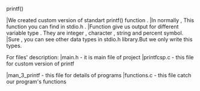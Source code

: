 printf()

|We created custom version of standart printf() function .
|In normally , This function you can find in stdio.h .
|Function give us output for different variable type . They are integer , character , string and percent symbol.
|Sure , you can see other data types in stdio.h library.But we only write this types.


For files' description:
|main.h - it is main file of project
|printfcsp.c - this file for custom version of printf

|man_3_printf - this file for details of programs 
|functions.c - this file catch our program's  functions

